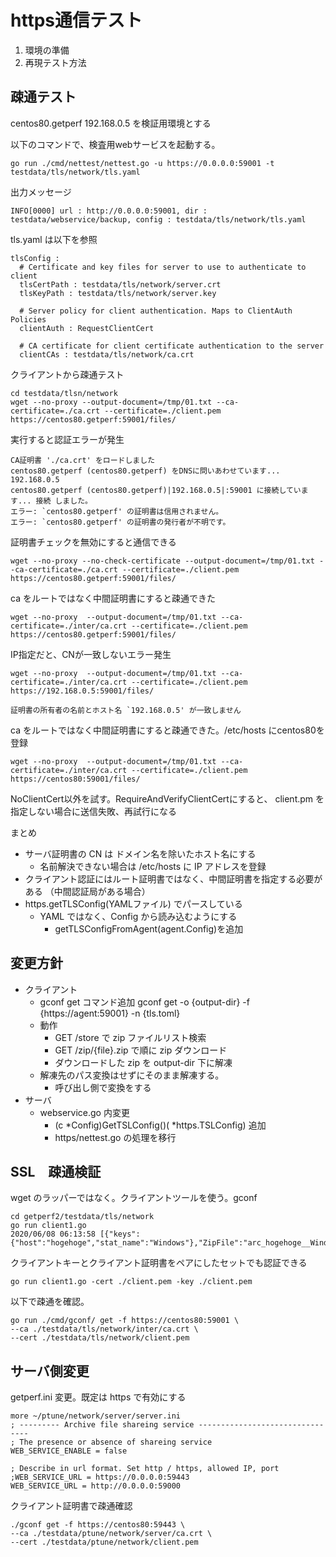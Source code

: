 
https通信テスト
===============

1. 環境の準備
2. 再現テスト方法

疎通テスト
----------

centos80.getperf 192.168.0.5 を検証用環境とする

以下のコマンドで、検査用webサービスを起動する。

    go run ./cmd/nettest/nettest.go -u https://0.0.0.0:59001 -t testdata/tls/network/tls.yaml

出力メッセージ

    INFO[0000] url : http://0.0.0.0:59001, dir : testdata/webservice/backup, config : testdata/tls/network/tls.yaml

tls.yaml は以下を参照

    tlsConfig :
      # Certificate and key files for server to use to authenticate to client
      tlsCertPath : testdata/tls/network/server.crt
      tlsKeyPath : testdata/tls/network/server.key

      # Server policy for client authentication. Maps to ClientAuth Policies
      clientAuth : RequestClientCert

      # CA certificate for client certificate authentication to the server
      clientCAs : testdata/tls/network/ca.crt


クライアントから疎通テスト

    cd testdata/tlsn/network
    wget --no-proxy --output-document=/tmp/01.txt --ca-certificate=./ca.crt --certificate=./client.pem https://centos80.getperf:59001/files/


実行すると認証エラーが発生

    CA証明書 './ca.crt' をロードしました
    centos80.getperf (centos80.getperf) をDNSに問いあわせています... 192.168.0.5
    centos80.getperf (centos80.getperf)|192.168.0.5|:59001 に接続しています... 接続 しました。
    エラー: `centos80.getperf' の証明書は信用されません。
    エラー: `centos80.getperf' の証明書の発行者が不明です。


証明書チェックを無効にすると通信できる

    wget --no-proxy --no-check-certificate --output-document=/tmp/01.txt --ca-certificate=./ca.crt --certificate=./client.pem https://centos80.getperf:59001/files/

ca をルートではなく中間証明書にすると疎通できた


    wget --no-proxy  --output-document=/tmp/01.txt --ca-certificate=./inter/ca.crt --certificate=./client.pem https://centos80.getperf:59001/files/

IP指定だと、CNが一致しないエラー発生

    wget --no-proxy  --output-document=/tmp/01.txt --ca-certificate=./inter/ca.crt --certificate=./client.pem https://192.168.0.5:59001/files/

    証明書の所有者の名前とホスト名 `192.168.0.5' が一致しません

ca をルートではなく中間証明書にすると疎通できた。/etc/hosts にcentos80を登録

    wget --no-proxy  --output-document=/tmp/01.txt --ca-certificate=./inter/ca.crt --certificate=./client.pem https://centos80:59001/files/

NoClientCert以外を試す。RequireAndVerifyClientCertにすると、
client.pm を指定しない場合に送信失敗、再試行になる

まとめ

* サーバ証明書の CN は ドメイン名を除いたホスト名にする
  * 名前解決できない場合は /etc/hosts に IP アドレスを登録
* クライアント認証にはルート証明書ではなく、中間証明書を指定する必要がある
  （中間認証局がある場合）
* https.getTLSConfig(YAMLファイル) でパースしている
  * YAML ではなく、Config から読み込むようにする
    * getTLSConfigFromAgent(agent.Config)を追加

変更方針
--------

* クライアント
  * gconf get コマンド追加
    gconf get -o {output-dir} -f {https://agent:59001} -n {tls.toml}
  * 動作
    * GET /store で zip ファイルリスト検索
    * GET /zip/{file}.zip で順に zip ダウンロード
    * ダウンロードした zip を output-dir 下に解凍
  * 解凍先のパス変換はせずにそのまま解凍する。
    * 呼び出し側で変換をする
* サーバ
  * webservice.go 内変更
    * (c *Config)GetTSLConfig()( *https.TSLConfig) 追加
    * https/nettest.go の処理を移行

SSL　疎通検証
-------------

wget のラッパーではなく。クライアントツールを使う。gconf

    cd getperf2/testdata/tls/network
    go run client1.go
    2020/06/08 06:13:58 [{"keys":{"host":"hogehoge","stat_name":"Windows"},"ZipFile":"arc_hogehoge__Windows_20200520_1000.zip"}]

クライアントキーとクライアント証明書をペアにしたセットでも認証できる

    go run client1.go -cert ./client.pem -key ./client.pem

以下で疎通を確認。

    go run ./cmd/gconf/ get -f https://centos80:59001 \
    --ca ./testdata/tls/network/inter/ca.crt \
    --cert ./testdata/tls/network/client.pem

サーバ側変更
------------

getperf.ini 変更。既定は https で有効にする

    more ~/ptune/network/server/server.ini
    ; --------- Archive file shareing service --------------------------------
    ; The presence or absence of shareing service
    WEB_SERVICE_ENABLE = false

    ; Describe in url format. Set http / https, allowed IP, port
    ;WEB_SERVICE_URL = https://0.0.0.0:59443
    WEB_SERVICE_URL = http://0.0.0.0:59000

クライアント証明書で疎通確認

    ./gconf get -f https://centos80:59443 \
    --ca ./testdata/ptune/network/server/ca.crt \
    --cert ./testdata/ptune/network/client.pem
